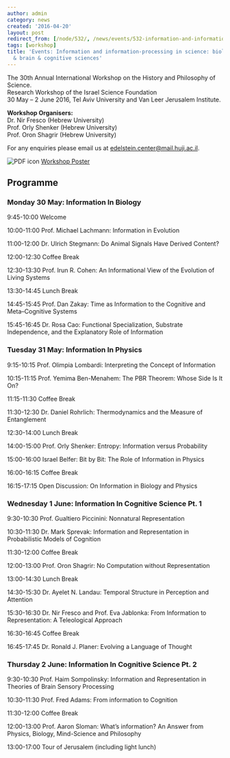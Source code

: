 ```yaml
---
author: admin
category: news
created: '2016-04-20'
layout: post
redirect_from: [/node/532/, /news/events/532-information-and-information-processing-science-biology-physics-brain-cognitive/]
tags: [workshop]
title: 'Events: Information and information-processing in science: biology, physics
  & brain & cognitive sciences'
---
```

The 30th Annual International Workshop on the History and Philosophy of
Science.  
Research Workshop of the Israel Science Foundation  
30 May – 2 June 2016, Tel Aviv University and Van Leer Jerusalem Institute.

**Workshop Organisers:**  
Dr. Nir Fresco (Hebrew University)  
Prof. Orly Shenker (Hebrew University)  
Prof. Oron Shagrir (Hebrew University)

For any enquiries please email us at edelstein.center@mail.huji.ac.il.

![PDF icon](/modules/file/icons/application-pdf.png) [Workshop
Poster](http://www.socphilinfo.org/sites/default/files/2016_information_workshop_programme.pdf)

## Programme

### Monday 30 May: Information In Biology

9:45-10:00 Welcome

10:00-11:00 Prof. Michael Lachmann: Information in Evolution

11:00-12:00 Dr. Ulrich Stegmann: Do Animal Signals Have Derived Content?

12:00-12:30 Coffee Break

12:30-13:30 Prof. Irun R. Cohen: An Informational View of the Evolution of
Living Systems

13:30-14:45 Lunch Break

14:45-15:45 Prof. Dan Zakay: Time as Information to the Cognitive and
Meta–Cognitive Systems

15:45-16:45 Dr. Rosa Cao: Functional Specialization, Substrate Independence,
and the Explanatory Role of Information

### Tuesday 31 May: Information In Physics

9:15-10:15 Prof. Olimpia Lombardi: Interpreting the Concept of Information

10:15-11:15 Prof. Yemima Ben-Menahem: The PBR Theorem: Whose Side Is It On?

11:15-11:30 Coffee Break

11:30-12:30 Dr. Daniel Rohrlich: Thermodynamics and the Measure of
Entanglement

12:30-14:00 Lunch Break

14:00-15:00 Prof. Orly Shenker: Entropy: Information versus Probability

15:00-16:00 Israel Belfer: Bit by Bit: The Role of Information in Physics

16:00-16:15 Coffee Break

16:15-17:15 Open Discussion: On Information in Biology and Physics

### Wednesday 1 June: Information In Cognitive Science Pt. 1

9:30-10:30 Prof. Gualtiero Piccinini: Nonnatural Representation

10:30-11:30 Dr. Mark Sprevak: Information and Representation in Probabilistic
Models of Cognition

11:30-12:00 Coffee Break

12:00-13:00 Prof. Oron Shagrir: No Computation without Representation

13:00-14:30 Lunch Break

14:30-15:30 Dr. Ayelet N. Landau: Temporal Structure in Perception and
Attention

15:30-16:30 Dr. Nir Fresco and Prof. Eva Jablonka: From Information to
Representation: A Teleological Approach

16:30-16:45 Coffee Break

16:45-17:45 Dr. Ronald J. Planer: Evolving a Language of Thought

### Thursday 2 June: Information In Cognitive Science Pt. 2

9:30-10:30 Prof. Haim Sompolinsky: Information and Representation in Theories
of Brain Sensory Processing

10:30-11:30 Prof. Fred Adams: From information to Cognition

11:30-12:00 Coffee Break

12:00-13:00 Prof. Aaron Sloman: What’s information? An Answer from Physics,
Biology, Mind-Science and Philosophy

13:00-17:00 Tour of Jerusalem (including light lunch)


